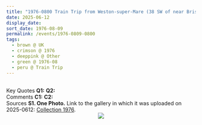 ```yaml
---
title: "1976-0800 Train Trip from Weston-super-Mare (38 SW of near Bristol) to London, UK (month not sure)"
date: 2025-06-12
display_date: 
sort_date: 1976-08-09
permalink: /events/1976-0809-0800
tags:
  - brown @ UK
  - crimson @ 1976
  - deeppink @ Other
  - green @ 1976-08
  - peru @ Train Trip
---
```


<br>

<wave-list>
  <list-title color="DarkSeaGreen" width="55">Key Quotes</list-title>
  <list-item color="BlanchedAlmond" width="280"><b>Q1:</b> <i></i></list-item>
  <list-item color="Lavender" width="280"><b>Q2:</b> <i></i></list-item>
</wave-list>

<br>

<wave-list>
  <list-title color="DarkSeaGreen" width="55">Comments</list-title>
  <list-item color="BlanchedAlmond" width="280"><b>C1:</b> <i></i></list-item>
  <list-item color="Lavender" width="280"><b>C2:</b> <i></i></list-item>
</wave-list>

<br>

<wave-list>
  <list-title color="DarkSeaGreen" width="40">Sources</list-title>
  <list-item color="BlanchedAlmond"  width="280"><b>S1. One Photo.</b> Link to the gallery in which it was uploaded on 2025-0612: <a href="https://eternalmoments.smugmug.com/Collections/Pat-Anslow-Collection/1976/">Collection 1976</a>.</list-item>   
</wave-list>

<div style="text-align: center"><img src="https://pub-bcc3cbe9b1e94ba1ac28915f7a3900fa.r2.dev/1976-0800_Train_Trip_from_Weston-super-Mare_(38_SW_of_near_Bristol)_to_London_UK_(month_not_sure)_02_(Pat_Anslow_Collection)" /></div>
